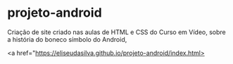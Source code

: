 <h1>projeto-android</h1>

Criação de site criado nas aulas de HTML e CSS do Curso em Vídeo, sobre a história do boneco símbolo do Android,

<a href="https://eliseudasilva.github.io/projeto-android/index.html>
